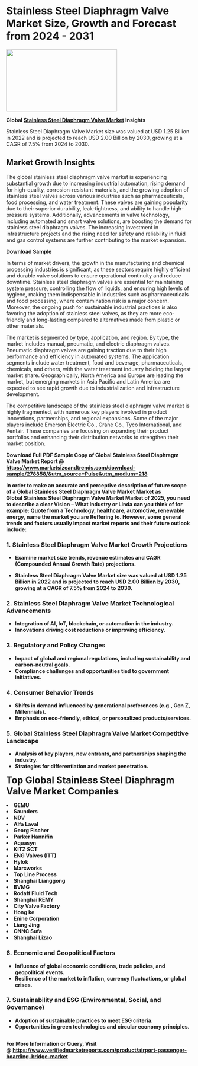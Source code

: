 <H1>Stainless Steel Diaphragm Valve Market Size, Growth and Forecast from 2024 - 2031</H1><img class="aligncenter size-medium wp-image-584254" src="https://thirdeyenews.in/wp-content/uploads/2024/09/Global-Market-Research-300x168.jpeg" alt="" width="300" height="168" /><p><strong>Global&nbsp;<a href="https://www.marketsizeandtrends.com/download-sample/278858/&amp;utm_source=Pulse&amp;utm_medium=218">Stainless Steel Diaphragm Valve Market</a> Insights</strong></p><p>Stainless Steel Diaphragm Valve Market size was valued at USD 1.25 Billion in 2022 and is projected to reach USD 2.00 Billion by 2030, growing at a CAGR of 7.5% from 2024 to 2030.</p><p><h2>Market Growth Insights</h2> <p>The global stainless steel diaphragm valve market is experiencing substantial growth due to increasing industrial automation, rising demand for high-quality, corrosion-resistant materials, and the growing adoption of stainless steel valves across various industries such as pharmaceuticals, food processing, and water treatment. These valves are gaining popularity due to their superior durability, leak-tightness, and ability to handle high-pressure systems. Additionally, advancements in valve technology, including automated and smart valve solutions, are boosting the demand for stainless steel diaphragm valves. The increasing investment in infrastructure projects and the rising need for safety and reliability in fluid and gas control systems are further contributing to the market expansion.</p> <p><strong>Download Sample</strong></p> <p>In terms of market drivers, the growth in the manufacturing and chemical processing industries is significant, as these sectors require highly efficient and durable valve solutions to ensure operational continuity and reduce downtime. Stainless steel diaphragm valves are essential for maintaining system pressure, controlling the flow of liquids, and ensuring high levels of hygiene, making them indispensable in industries such as pharmaceuticals and food processing, where contamination risk is a major concern. Moreover, the ongoing push for sustainable industrial practices is also favoring the adoption of stainless steel valves, as they are more eco-friendly and long-lasting compared to alternatives made from plastic or other materials.</p> <p>The market is segmented by type, application, and region. By type, the market includes manual, pneumatic, and electric diaphragm valves. Pneumatic diaphragm valves are gaining traction due to their high performance and efficiency in automated systems. The application segments include water treatment, food and beverage, pharmaceuticals, chemicals, and others, with the water treatment industry holding the largest market share. Geographically, North America and Europe are leading the market, but emerging markets in Asia Pacific and Latin America are expected to see rapid growth due to industrialization and infrastructure development.</p> <p>The competitive landscape of the stainless steel diaphragm valve market is highly fragmented, with numerous key players involved in product innovations, partnerships, and regional expansions. Some of the major players include Emerson Electric Co., Crane Co., Tyco International, and Pentair. These companies are focusing on expanding their product portfolios and enhancing their distribution networks to strengthen their market position.</p> <p><strong></p><p><span class=""><strong>Download Full PDF Sample Copy of Global Stainless Steel Diaphragm Valve Market Report</strong> @ <a href="https://www.marketsizeandtrends.com/download-sample/278858/&amp;utm_source=Pulse&amp;utm_medium=218" target="_blank">https://www.marketsizeandtrends.com/download-sample/278858/&amp;utm_source=Pulse&amp;utm_medium=218</a></span></p><p>In order to make an accurate and perceptive description of future scope of a Global&nbsp;Stainless Steel Diaphragm Valve Market Market as Global&nbsp;Stainless Steel Diaphragm Valve Market Market of 2025, you need to describe a clear Vision &ndash; What Industry or Linda can you think of for example: Quote from a Technology, healthcare, automotive, renewable energy, name the market you are Reffering to. However, some general trends and factors usually impact market reports and their future outlook include:</p><h3>1.&nbsp;<strong>Stainless Steel Diaphragm Valve Market Growth Projections</strong></h3><ul><li>Examine market size trends, revenue estimates and CAGR (Compounded Annual Growth Rate) projections.</li><li><p>Stainless Steel Diaphragm Valve Market size was valued at USD 1.25 Billion in 2022 and is projected to reach USD 2.00 Billion by 2030, growing at a CAGR of 7.5% from 2024 to 2030.</p></li></ul><h3>2.&nbsp;<strong>Stainless Steel Diaphragm Valve Market Technological Advancements</strong></h3><ul><li>Integration of AI, IoT, blockchain, or automation in the industry.</li><li>Innovations driving cost reductions or improving efficiency.</li></ul><h3>3.&nbsp;<strong>Regulatory and Policy Changes</strong></h3><ul><li>Impact of global and regional regulations, including sustainability and carbon-neutral goals.</li><li>Compliance challenges and opportunities tied to government initiatives.</li></ul><h3>4.&nbsp;<strong>Consumer Behavior Trends</strong></h3><ul><li>Shifts in demand influenced by generational preferences (e.g., Gen Z, Millennials).</li><li>Emphasis on eco-friendly, ethical, or personalized products/services.</li></ul><h3>5.&nbsp;<strong>Global Stainless Steel Diaphragm Valve Market Competitive Landscape</strong></h3><ul><li>Analysis of key players, new entrants, and partnerships shaping the industry.</li><li>Strategies for differentiation and market penetration.</li></ul><p data-pm-slice="1 1 []"><span style="color: inherit; font-family: inherit; font-size: 25px;">Top Global Stainless Steel Diaphragm Valve Market Companies</span></p><div class="" data-test-id=""><p><li>GEMU</li><li> Saunders</li><li> NDV</li><li> Alfa Laval</li><li> Georg Fischer</li><li> Parker Hannifin</li><li> Aquasyn</li><li> KITZ SCT</li><li> ENG Valves (ITT)</li><li> Hylok</li><li> Marcworks</li><li> Top Line Process</li><li> Shanghai Lianggong</li><li> BVMG</li><li> Rodaff Fluid Tech</li><li> Shanghai REMY</li><li> City Valve Factory</li><li> Hong ke</li><li> Enine Corporation</li><li> Liang Jing</li><li> CNNC Sufa</li><li> Shanghai Lizao</li></p></div><h3>6.&nbsp;<strong>Economic and Geopolitical Factors</strong></h3><ul><li>Influence of global economic conditions, trade policies, and geopolitical events.</li><li>Resilience of the market to inflation, currency fluctuations, or global crises.</li></ul><h3>7.&nbsp;<strong>Sustainability and ESG (Environmental, Social, and Governance)</strong></h3><ul><li>Adoption of sustainable practices to meet ESG criteria.</li><li>Opportunities in green technologies and circular economy principles.</li></ul><h2><strong style="font-size: 14px;">For More Information or Query, Visit @&nbsp;</strong><a style="background-color: #ffffff; font-size: 14px;" href="https://www.marketsizeandtrends.com/report/stainless-steel-diaphragm-valve-market/" target="_blank">https://www.verifiedmarketreports.com/product/airport-passenger-boarding-bridge-market</a></h2>
